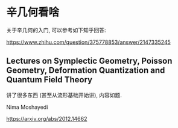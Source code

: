# 辛几何看啥

关于辛几何的入门, 可以参考如下知乎回答:

https://www.zhihu.com/question/375778853/answer/2147335245

## Lectures on Symplectic Geometry, Poisson Geometry, Deformation Quantization and Quantum Field Theory

讲了很多东西 (甚至从流形基础开始讲), 内容如题.

Nima Moshayedi

https://arxiv.org/abs/2012.14662
